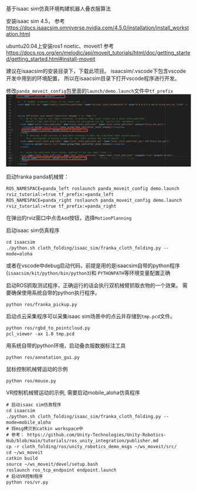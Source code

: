 基于isaac sim仿真环境构建机器人叠衣服算法

安装isaac sim 4.5，
参考 https://docs.isaacsim.omniverse.nvidia.com/4.5.0/installation/install_workstation.html

ubuntu20.04上安装ros1 noetic、moveit1
参考 https://docs.ros.org/en/melodic/api/moveit_tutorials/html/doc/getting_started/getting_started.html#install-moveit


建议在isaacsim的安装目录下，下载此项目。
isaacsim/.vscode下包含vscode开发中用到的环境配置，
所以在isaacsim目录下打开vscode程序进行开发。

修改```panda_moveit_config```包里面的```launch/demo.launch```文件中```tf_prefix```
![tf_prefix](./assets/tf_prefix.jpg)

启动franka panda机械臂：
```shell
ROS_NAMESPACE=panda_left roslaunch panda_moveit_config demo.launch rviz_tutorial:=true tf_prefix:=panda_left
ROS_NAMESPACE=panda_right roslaunch panda_moveit_config demo.launch rviz_tutorial:=true tf_prefix:=panda_right
```
在弹出的rviz窗口中点击```Add```按钮，选择```MotionPlanning```

启动isaac sim仿真程序
```shell
cd isaacsim
./python.sh cloth_folding/isaac_sim/franka_cloth_folding.py --mode=aloha
```
或者在vscode中debug启动代码，前提是用的是isaacsim自带的python程序
(```isaacsim/kit/python/bin/python3```)和 ```PYTHONPATH```等环境变量配置正确

启动ROS抓取测试程序，正确运行的话会执行双机械臂抓取衣物的一个效果。
需要确保使用系统自带的python执行程序。
```shell
python ros/franka_pickup.py 
```

启动点云采集程序可以采集isaac sim场景中的点云并存储到```tmp.pcd```文件。
```shell
python ros/rgbd_to_pointcloud.py
pcl_viewer -ax 1.0 tmp.pcd
```

用系统自带的python环境，启动叠衣服数据标注工具
```shell
python ros/annotation_gui.py
```

鼠标控制机械臂运动的示例
```shell
python ros/mouse.py
```

VR控制机械臂运动的示例, 需要启动mobile_aloha仿真程序
```shell
# 启动isaac sim仿真程序
cd isaacsim
./python.sh cloth_folding/isaac_sim/franka_cloth_folding.py --mode=mobile_aloha
# 将msg拷贝到catkin workspace中
# 参考： https://github.com/Unity-Technologies/Unity-Robotics-Hub/blob/main/tutorials/ros_unity_integration/publisher.md
cp -r cloth_folding/ros/unity_robotics_demo_msgs ~/ws_moveit/src/
cd ~/ws_moveit
catkin build
source ~/ws_moveit/devel/setup.bash
roslaunch ros_tcp_endpoint endpoint.launch
# 启动VR控制程序
python ros/vr.py
```